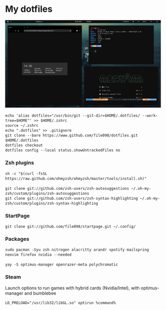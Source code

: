 # My dotfiles

![Screenshot](screen.jpg)

```
echo 'alias dotfiles="/usr/bin/git --git-dir=$HOME/.dotfiles/ --work-tree=$HOME"' >> $HOME/.zshrc
source ~/.zshrc
echo ".dotfiles" >> .gitignore
git clone --bare https://www.github.com/file098/dotfiles.git $HOME/.dotfiles
dotfiles checkout
dotfiles config --local status.showUntrackedFiles no
```

### Zsh plugins

```
sh -c "$(curl -fsSL https://raw.github.com/ohmyzsh/ohmyzsh/master/tools/install.sh)"

git clone git://github.com/zsh-users/zsh-autosuggestions ~/.oh-my-zsh/custom/plugins/zsh-autosuggestions
git clone git://github.com/zsh-users/zsh-syntax-highlighting ~/.oh-my-zsh/custom/plugins/zsh-syntax-highlighting
```

### StartPage

```
git clone git://github.com/file098/startpage.git ~/.config/
```

### Packages
```
sudo pacman -Syu zsh nitrogen alacritty arandr spotify mailspring neovim firefox nvidia --needed

yay -S optimus-manager openrazer-meta polychromatic
```

### Steam
Launch options to run games with hybrid cards (Nvidia/Intel), with optimus-manager and bumblebee
```
LD_PRELOAD="/usr/lib32/libGL.so" optirun %command%
```
